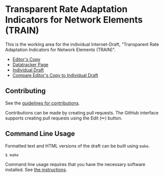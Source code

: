 # Transparent Rate Adaptation Indicators for Network Elements (TRAIN)

This is the working area for the individual Internet-Draft, "Transparent Rate Adaptation Indicators for Network Elements (TRAIN)".

* [Editor's Copy](https://martinthomson.github.io/train-protocol/#go.draft-tthomson-train-protocol.html)
* [Datatracker Page](https://datatracker.ietf.org/doc/draft-tthomson-train-protocol)
* [Individual Draft](https://datatracker.ietf.org/doc/html/draft-tthomson-train-protocol)
* [Compare Editor's Copy to Individual Draft](https://martinthomson.github.io/train-protocol/#go.draft-tthomson-train-protocol.diff)


## Contributing

See the
[guidelines for contributions](https://github.com/martinthomson/train-protocol/blob/main/CONTRIBUTING.md).

Contributions can be made by creating pull requests.
The GitHub interface supports creating pull requests using the Edit (✏) button.


## Command Line Usage

Formatted text and HTML versions of the draft can be built using `make`.

```sh
$ make
```

Command line usage requires that you have the necessary software installed.  See
[the instructions](https://github.com/martinthomson/i-d-template/blob/main/doc/SETUP.md).

